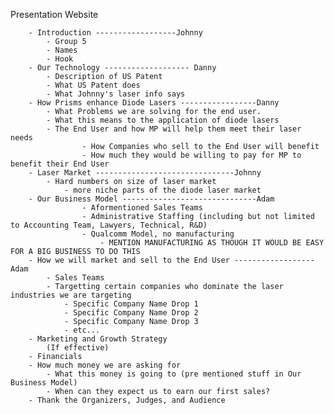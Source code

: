 

Presentation Website

		- Introduction ------------------Johnny 
			- Group 5
			- Names
			- Hook
		- Our Technology ------------------- Danny
			- Description of US Patent
			- What US Patent does
			- What Johnny's laser info says 
		- How Prisms enhance Diode Lasers -----------------Danny
		    - What Problems we are solving for the end user. 
			- What this means to the application of diode lasers
		    - The End User and how MP will help them meet their laser needs
        			- How Companies who sell to the End User will benefit
        			- How much they would be willing to pay for MP to benefit their End User
		- Laser Market -------------------------------Johnny
			- Hard numbers on size of laser market
				- more niche parts of the diode laser market
		- Our Business Model ------------------------------Adam
        			- Aformentioned Sales Teams
        			- Administrative Staffing (including but not limited to Accounting Team, Lawyers, Technical, R&D)
        			- Qualcomm Model, no manufacturing
        				- MENTION MANUFACTURING AS THOUGH IT WOULD BE EASY FOR A BIG BUSINESS TO DO THIS
		- How we will market and sell to the End User ------------------Adam
			- Sales Teams
			- Targetting certain companies who dominate the laser industries we are targeting
				- Specific Company Name Drop 1
				- Specific Company Name Drop 2
				- Specific Company Name Drop 3
				- etc...
		- Marketing and Growth Strategy
		    (If effective)
		- Financials  
		- How much money we are asking for
			- What this money is going to (pre mentioned stuff in Our Business Model)
			- When can they expect us to earn our first sales?
		- Thank the Organizers, Judges, and Audience
